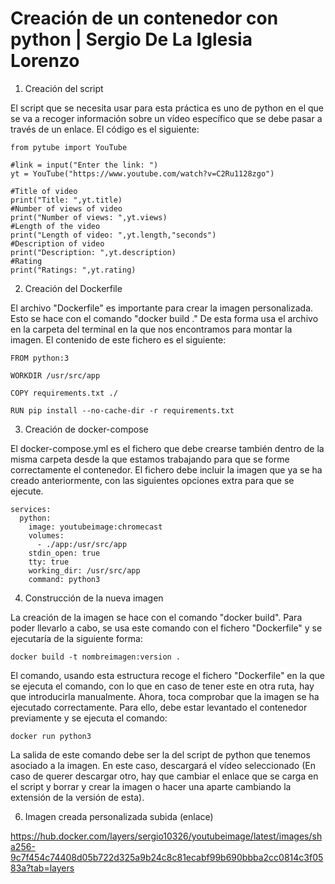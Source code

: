 # Creación de un contenedor con python | Sergio De La Iglesia Lorenzo

1. Creación del script

El script que se necesita usar para esta práctica es uno de python en el que se va a recoger información sobre un vídeo específico que se debe pasar a través de un enlace. El código es el siguiente:

```
from pytube import YouTube

#link = input("Enter the link: ")
yt = YouTube("https://www.youtube.com/watch?v=C2Ru1128zgo")

#Title of video
print("Title: ",yt.title)
#Number of views of video
print("Number of views: ",yt.views)
#Length of the video
print("Length of video: ",yt.length,"seconds")
#Description of video
print("Description: ",yt.description)
#Rating
print("Ratings: ",yt.rating)

```

2. Creación del Dockerfile

El archivo "Dockerfile" es importante para crear la imagen personalizada. Esto se hace con el comando "docker build ." De esta forma usa el archivo en la carpeta del terminal en la que nos encontramos para montar la imagen. El contenido de este fichero es el siguiente:

```
FROM python:3

WORKDIR /usr/src/app

COPY requirements.txt ./

RUN pip install --no-cache-dir -r requirements.txt

```
3. Creación de docker-compose

El docker-compose.yml es el fichero que debe crearse también dentro de la misma carpeta desde la que estamos trabajando para que se forme correctamente el contenedor. El fichero debe incluir la imagen que ya se ha creado anteriormente, con las siguientes opciones extra para que se ejecute.
```
services:
  python:
    image: youtubeimage:chromecast
    volumes:
      - ./app:/usr/src/app
    stdin_open: true
    tty: true
    working_dir: /usr/src/app
    command: python3
```
4. Construcción de la nueva imagen

La creación de la imagen se hace con el comando "docker build". Para poder llevarlo a cabo, se usa este comando con el fichero "Dockerfile" y se ejecutaría de la siguiente forma:
```
docker build -t nombreimagen:version .
```
El comando, usando esta estructura recoge el fichero "Dockerfile" en la que se ejecuta el comando, con lo que en caso de tener este en otra ruta, hay que introducirla manualmente. Ahora, toca comprobar que la imagen se ha ejecutado correctamente. Para ello, debe estar levantado el contenedor previamente y se ejecuta el comando:
```
docker run python3
```
La salida de este comando debe ser la del script de python que tenemos asociado a la imagen. En este caso, descargará el vídeo seleccionado (En caso de querer descargar otro, hay que cambiar el enlace que se carga en el script y borrar y crear la imagen o hacer una aparte cambiando la extensión de la versión de esta).

6. Imagen creada personalizada subida (enlace)

https://hub.docker.com/layers/sergio10326/youtubeimage/latest/images/sha256-9c7f454c74408d05b722d325a9b24c8c81ecabf99b690bbba2cc0814c3f0583a?tab=layers


